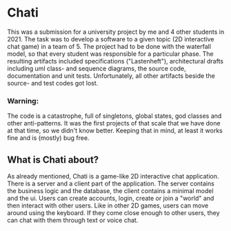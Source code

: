 # Chati

This was a submission for a university project by me and 4 other students in 2021. 
The task was to develop a software to a given topic (2D interactive chat game) in a team of 5.
The project had to be done with the waterfall model, so that every student was responsible for
a particular phase. The resulting artifacts included specifications ("Lastenheft"),
architectural drafts including uml class- and sequence diagrams, the source code, documentation
and unit tests. Unfortunately, all other artifacts beside the source- and test codes got lost.

### Warning: 
The code is a catastrophe, full of singletons, global states, god classes and other anti-patterns.
It was the first projects of that scale that we have done at that time, so we didn't know better.
Keeping that in mind, at least it works fine and is (mostly) bug free.

## What is Chati about?

As already mentioned, Chati is a game-like 2D interactive chat application.
There is a server and a client part of the application. The server contains the business logic and the database,
the client contains a minimal model and the ui. Users can create accounts, login, create or join a "world"
and then interact with other users. Like in other 2D games, users can move around using the keyboard.
If they come close enough to other users, they can chat with them through text or voice chat.
